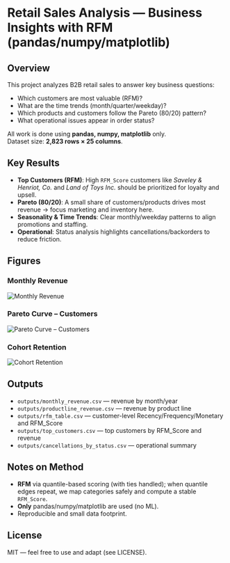 # Retail Sales Analysis — Business Insights with RFM (pandas/numpy/matplotlib)

## Overview
This project analyzes B2B retail sales to answer key business questions:
- Which customers are most valuable (RFM)?
- What are the time trends (month/quarter/weekday)?
- Which products and customers follow the Pareto (80/20) pattern?
- What operational issues appear in order status?

All work is done using **pandas, numpy, matplotlib** only.  
Dataset size: **2,823 rows × 25 columns**.

## Key Results
- **Top Customers (RFM)**: High `RFM_Score` customers like *Saveley & Henriot, Co.* and *Land of Toys Inc.* should be prioritized for loyalty and upsell.
- **Pareto (80/20)**: A small share of customers/products drives most revenue → focus marketing and inventory here.
- **Seasonality & Time Trends**: Clear monthly/weekday patterns to align promotions and staffing.
- **Operational**: Status analysis highlights cancellations/backorders to reduce friction.

## Figures
### Monthly Revenue
![Monthly Revenue](fig-monthly-revenue.png)

### Pareto Curve – Customers
![Pareto Curve – Customers](fig-pareto-customers.png)

### Cohort Retention
![Cohort Retention](fig-cohort-retention.png)
## Outputs
- `outputs/monthly_revenue.csv` — revenue by month/year
- `outputs/productline_revenue.csv` — revenue by product line
- `outputs/rfm_table.csv` — customer-level Recency/Frequency/Monetary and RFM_Score
- `outputs/top_customers.csv` — top customers by RFM_Score and revenue
- `outputs/cancellations_by_status.csv` — operational summary

## Notes on Method
- **RFM** via quantile-based scoring (with ties handled); when quantile edges repeat, we map categories safely and compute a stable `RFM_Score`.
- **Only** pandas/numpy/matplotlib are used (no ML).  
- Reproducible and small data footprint.

## License
MIT — feel free to use and adapt (see LICENSE).
